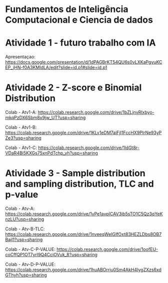 # Fundamentos de Inteligência Computacional e Ciencia de dados

# Atividade 1 - futuro trabalho com IA
Apresentaçao: https://docs.google.com/presentation/d/1dPAGBrKT54QU6s0vLXKaPgyuKCEP_jHN-f0A3KMldLA/edit?slide=id.p1#slide=id.p1

# Atividade 2 - Z-score e Binomial Distribution

Colab - Atv1-A: https://colab.research.google.com/drive/1bZLjnvRIxbyo-mkqPzDX6Sbm8x9jw_UT?usp=sharing

Colab - Atv1-B: https://colab.research.google.com/drive/1KLv1eDM7aiFjI1FccHX9PlrNe93yPZe3?usp=sharing

Colab - Atv1-C: https://colab.research.google.com/drive/1ldGt8r-VDaR4Bi5KXGs75xnPdTchp_vh?usp=sharing

# Atividade 3 - Sample distribution and sampling distribution, TLC and p-value

Colab - Atv-A: https://colab.research.google.com/drive/1yPe1avpICAV3ib5sTO1C5Qz3qYeKnzLU?usp=sharing

Colab - Atv-B-TLC: https://colab.research.google.com/drive/1nveeqWelGIfOxt83HEZLDbs8OB7Bajl1?usp=sharing

Colab - Atv-C-P-VALUE: https://colab.research.google.com/drive/1oofEU-coCffQP1OT7yrl9Q4CciOVuk_8?usp=sharing

Colab - Atv-D-P-VALUE: https://colab.research.google.com/drive/1huABOrrju0Sm4AkH4IygZXzs6xdGThyh?usp=sharing
